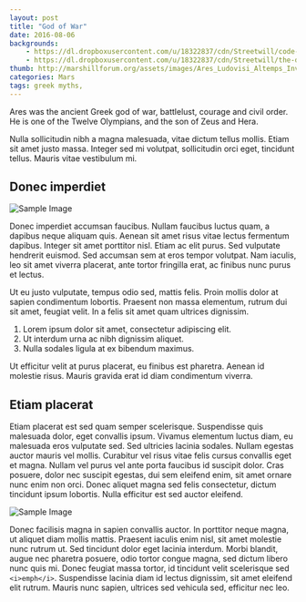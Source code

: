 ```yaml
---
layout: post
title: "God of War"
date: 2016-08-06
backgrounds:
    - https://dl.dropboxusercontent.com/u/18322837/cdn/Streetwill/code-screen.jpg
    - https://dl.dropboxusercontent.com/u/18322837/cdn/Streetwill/the-desk.jpg
thumb: http://marshillforum.org/assets/images/Ares_Ludovisi_Altemps_Inv8602_n4.jpg
categories: Mars 
tags: greek myths,
---
```


Ares was the ancient Greek god of war, battlelust, courage and civil order. He is one of the Twelve Olympians, and the son of Zeus and Hera.


Nulla sollicitudin nibh a magna malesuada, vitae dictum tellus mollis. Etiam sit amet justo massa. Integer sed mi volutpat, sollicitudin orci eget, tincidunt tellus. Mauris vitae vestibulum mi.

## Donec imperdiet

![Sample Image](http://placehold.it/480x480)

Donec imperdiet accumsan faucibus. Nullam faucibus luctus quam, a dapibus neque aliquam quis. Aenean sit amet risus vitae lectus fermentum dapibus. Integer sit amet porttitor nisl. Etiam ac elit purus. Sed vulputate hendrerit euismod. Sed accumsan sem at eros tempor volutpat. Nam iaculis, leo sit amet viverra placerat, ante tortor fringilla erat, ac finibus nunc purus et lectus.

Ut eu justo vulputate, tempus odio sed, mattis felis. Proin mollis dolor at sapien condimentum lobortis. Praesent non massa elementum, rutrum dui sit amet, feugiat velit. In a felis sit amet quam ultrices dignissim.

1. Lorem ipsum dolor sit amet, consectetur adipiscing elit.
2. Ut interdum urna ac nibh dignissim aliquet.
3. Nulla sodales ligula at ex bibendum maximus.

Ut efficitur velit at purus placerat, eu finibus est pharetra. Aenean id molestie risus. Mauris gravida erat id diam condimentum viverra.

## Etiam placerat
Etiam placerat est sed quam semper scelerisque. Suspendisse quis malesuada dolor, eget convallis ipsum. Vivamus elementum luctus diam, eu malesuada eros vulputate sed. Sed ultricies lacinia sodales. Nullam egestas auctor mauris vel mollis. Curabitur vel risus vitae felis cursus convallis eget et magna. Nullam vel purus vel ante porta faucibus id suscipit dolor. Cras posuere, dolor nec suscipit egestas, dui sem eleifend enim, sit amet ornare nunc enim non orci. Donec aliquet magna sed felis consectetur, dictum tincidunt ipsum lobortis. Nulla efficitur est sed auctor eleifend.



![Sample Image](http://placehold.it/600x480)

Donec facilisis magna in sapien convallis auctor. In porttitor neque magna, ut aliquet diam mollis mattis. Praesent iaculis enim nisl, sit amet molestie nunc rutrum ut. Sed tincidunt dolor eget lacinia interdum. Morbi blandit, augue nec pharetra posuere, odio tortor congue magna, sed dictum libero nunc quis mi. Donec feugiat massa tortor, id tincidunt velit scelerisque sed `<i>emph</i>`. Suspendisse lacinia diam id lectus dignissim, sit amet eleifend elit rutrum. Mauris nunc sapien, ultrices sed vehicula sed, efficitur nec leo.
